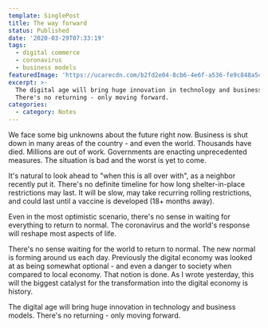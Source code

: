 ```yaml
---
template: SinglePost
title: The way forward
status: Published
date: '2020-03-29T07:33:19'
tags:
  - digital commerce
  - coronavirus
  - business models
featuredImage: 'https://ucarecdn.com/b2fd2e04-8cb6-4e6f-a536-fe9c848a5cb6/'
excerpt: >-
  The digital age will bring huge innovation in technology and business models.
  There's no returning - only moving forward.
categories:
  - category: Notes
---
```

We face some big unknowns about the future right now. Business is shut down in many areas of the country - and even the world. Thousands have died. Millions are out of work. Governments are enacting unprecedented measures. The situation is bad and the worst is yet to come.

It's natural to look ahead to "when this is all over with", as a neighbor recently put it. There's no definite timeline for how long shelter-in-place restrictions may last. It will be slow, may take recurring rolling restrictions, and could last until a vaccine is developed (18+ months away).

Even in the most optimistic scenario, there's no sense in waiting for everything to return to normal. The coronavirus and the world's response will reshape most aspects of life.

There's no sense waiting for the world to return to normal. The new normal is forming around us each day. Previously the digital economy was looked at as being somewhat optional - and even a danger to society when compared to local economy. That notion is done. As I wrote yesterday, this will the biggest catalyst for the transformation into the digital economy is history.

The digital age will bring huge innovation in technology and business models. There's no returning - only moving forward.
